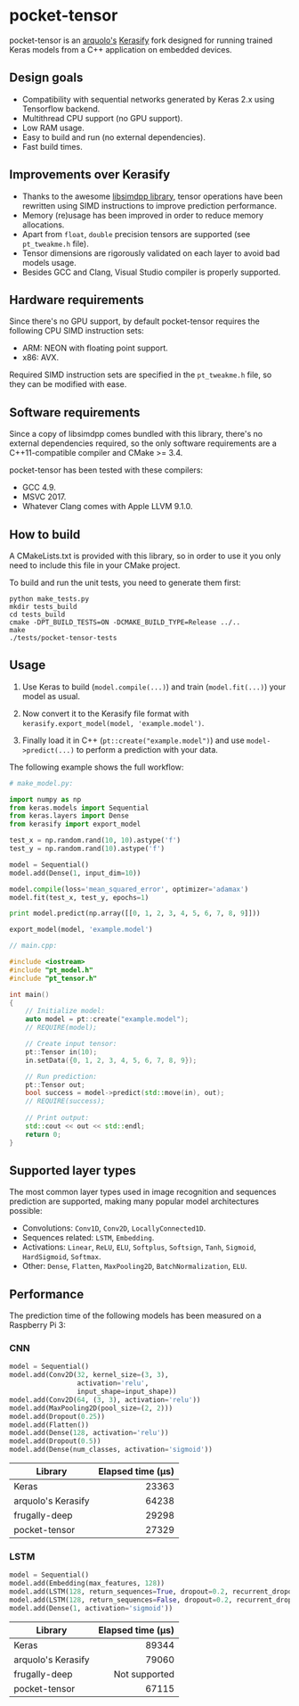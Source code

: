 # pocket-tensor

pocket-tensor is an [arquolo's](https://github.com/arquolo) [Kerasify](https://github.com/moof2k/kerasify) fork designed for running trained Keras models from a C++ application on embedded devices.

## Design goals

* Compatibility with sequential networks generated by Keras 2.x using Tensorflow backend.
* Multithread CPU support (no GPU support).
* Low RAM usage.
* Easy to build and run (no external dependencies).
* Fast build times.

## Improvements over Kerasify

* Thanks to the awesome [libsimdpp library](https://github.com/p12tic/libsimdpp), tensor operations have been rewritten using SIMD instructions to improve prediction performance.
* Memory (re)usage has been improved in order to reduce memory allocations.
* Apart from `float`, `double` precision tensors are supported (see `pt_tweakme.h` file).
* Tensor dimensions are rigorously validated on each layer to avoid bad models usage.
* Besides GCC and Clang, Visual Studio compiler is properly supported.

## Hardware requirements

Since there's no GPU support, by default pocket-tensor requires the following CPU SIMD instruction sets:

* ARM: NEON with floating point support.
* x86: AVX.

Required SIMD instruction sets are specified in the `pt_tweakme.h` file, so they can be modified with ease.

## Software requirements

Since a copy of libsimdpp comes bundled with this library, there's no external dependencies required, so the only software requirements are a C++11-compatible compiler and CMake >= 3.4.  

pocket-tensor has been tested with these compilers: 

* GCC 4.9.
* MSVC 2017.
* Whatever Clang comes with Apple LLVM 9.1.0.

## How to build

A CMakeLists.txt is provided with this library, so in order to use it you only need to include this file in your CMake project.  

To build and run the unit tests, you need to generate them first:

```
python make_tests.py
mkdir tests_build
cd tests_build
cmake -DPT_BUILD_TESTS=ON -DCMAKE_BUILD_TYPE=Release ../..
make
./tests/pocket-tensor-tests
```

## Usage

1) Use Keras to build (`model.compile(...)`) and train (`model.fit(...)`) your model as usual.

2) Now convert it to the Kerasify file format with `kerasify.export_model(model, 'example.model')`.

3) Finally load it in C++ (`pt::create("example.model")`) and use `model->predict(...)` to perform a prediction with your data.

The following example shows the full workflow:

```python
# make_model.py:

import numpy as np
from keras.models import Sequential
from keras.layers import Dense
from kerasify import export_model

test_x = np.random.rand(10, 10).astype('f')
test_y = np.random.rand(10).astype('f')

model = Sequential()
model.add(Dense(1, input_dim=10))

model.compile(loss='mean_squared_error', optimizer='adamax')
model.fit(test_x, test_y, epochs=1)

print model.predict(np.array([[0, 1, 2, 3, 4, 5, 6, 7, 8, 9]]))

export_model(model, 'example.model')
```

```cpp
// main.cpp:

#include <iostream>
#include "pt_model.h"
#include "pt_tensor.h"

int main()
{
    // Initialize model:
    auto model = pt::create("example.model");
    // REQUIRE(model);

    // Create input tensor:
    pt::Tensor in(10);
    in.setData({0, 1, 2, 3, 4, 5, 6, 7, 8, 9});

    // Run prediction:
    pt::Tensor out;
    bool success = model->predict(std::move(in), out);
    // REQUIRE(success);
	
    // Print output:
    std::cout << out << std::endl;
    return 0;
}
```

## Supported layer types

The most common layer types used in image recognition and sequences prediction are supported, making many popular model architectures possible:

* Convolutions: `Conv1D`, `Conv2D`, `LocallyConnected1D`.
* Sequences related: `LSTM`, `Embedding`.
* Activations: `Linear`, `ReLU`, `ELU`, `Softplus`, `Softsign`, `Tanh`, `Sigmoid`, `HardSigmoid`, `Softmax`.
* Other: `Dense`, `Flatten`, `MaxPooling2D`, `BatchNormalization`, `ELU`.

## Performance

The prediction time of the following models has been measured on a Raspberry Pi 3:

### CNN

```python
model = Sequential()
model.add(Conv2D(32, kernel_size=(3, 3),
                 activation='relu',
                 input_shape=input_shape))
model.add(Conv2D(64, (3, 3), activation='relu'))
model.add(MaxPooling2D(pool_size=(2, 2)))
model.add(Dropout(0.25))
model.add(Flatten())
model.add(Dense(128, activation='relu'))
model.add(Dropout(0.5))
model.add(Dense(num_classes, activation='sigmoid'))
```

| Library            | Elapsed time (μs) |
| ------------------ | ----------------: |
| Keras              |             23363 |
| arquolo's Kerasify |             64238 |
| frugally-deep      |             29298 |
| pocket-tensor      |             27329 |

### LSTM

```python
model = Sequential()
model.add(Embedding(max_features, 128))
model.add(LSTM(128, return_sequences=True, dropout=0.2, recurrent_dropout=0.2))
model.add(LSTM(128, return_sequences=False, dropout=0.2, recurrent_dropout=0.2))
model.add(Dense(1, activation='sigmoid'))
```

| Library            | Elapsed time (μs) |
| ------------------ | ----------------: |
| Keras              |             89344 |
| arquolo's Kerasify |             79060 |
| frugally-deep      |     Not supported |
| pocket-tensor      |             67115 |
